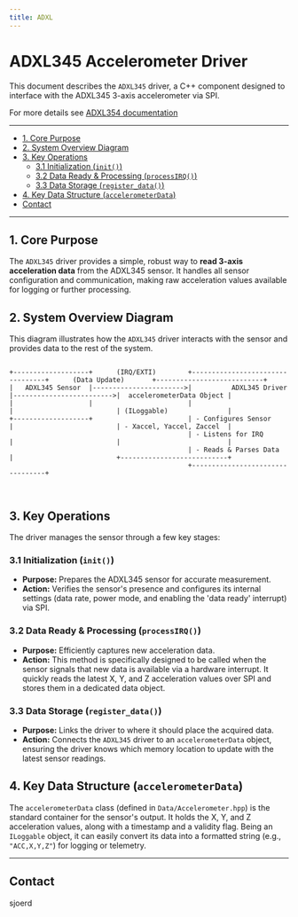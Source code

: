 ```yaml
---
title: ADXL
---
```


# ADXL345 Accelerometer Driver

This document describes the `ADXL345` driver, a C++ component designed to interface with the ADXL345 3-axis accelerometer via SPI.

For more details see  [ADXL354 documentation](https://www.analog.com/media/en/technical-documentation/data-sheets/adxl345.pdf)

---
<!-- TOC -->
* [1. Core Purpose](#1-core-purpose)
* [2. System Overview Diagram](#2-system-overview-diagram)
* [3. Key Operations](#3-key-operations)
  * [3.1 Initialization (`init()`)](#31-initialization-init)
  * [3.2 Data Ready & Processing (`processIRQ()`)](#32-data-ready--processing-processirq)
  * [3.3 Data Storage (`register_data()`)](#33-data-storage-register_data)
* [4. Key Data Structure (`accelerometerData`)](#4-key-data-structure-accelerometerdata)
* [Contact](#contact)
<!-- TOC -->
---

## 1. Core Purpose

The `ADXL345` driver provides a simple, robust way to **read 3-axis acceleration data** from the ADXL345 sensor. It handles all sensor configuration and communication, making raw acceleration values available for logging or further processing.

## 2. System Overview Diagram

This diagram illustrates how the `ADXL345` driver interacts with the sensor and provides data to the rest of the system.

```
      
+-------------------+      (IRQ/EXTI)        +---------------------------------+      (Data Update)       +---------------------------+
|   ADXL345 Sensor  |----------------------->|          ADXL345 Driver         |------------------------->|  accelerometerData Object |
|                   |                        |                                 |                          | (ILoggable)               |
+-------------------+                        | - Configures Sensor             |                          | - Xaccel, Yaccel, Zaccel  |
                                             | - Listens for IRQ               |                          |                           |
                                             | - Reads & Parses Data           |                          +---------------------------+
                                             +---------------------------------+

    
```

## 3. Key Operations

The driver manages the sensor through a few key stages:

### 3.1 Initialization (`init()`)

*   **Purpose:** Prepares the ADXL345 sensor for accurate measurement.
*   **Action:** Verifies the sensor's presence and configures its internal settings (data rate, power mode, and enabling the 'data ready' interrupt) via SPI.

### 3.2 Data Ready & Processing (`processIRQ()`)

*   **Purpose:** Efficiently captures new acceleration data.
*   **Action:** This method is specifically designed to be called when the sensor signals that new data is available via a hardware interrupt. It quickly reads the latest X, Y, and Z acceleration values over SPI and stores them in a dedicated data object.

### 3.3 Data Storage (`register_data()`)

*   **Purpose:** Links the driver to where it should place the acquired data.
*   **Action:** Connects the `ADXL345` driver to an `accelerometerData` object, ensuring the driver knows which memory location to update with the latest sensor readings.

## 4. Key Data Structure (`accelerometerData`)

The `accelerometerData` class (defined in `Data/Accelerometer.hpp`) is the standard container for the sensor's output. It holds the X, Y, and Z acceleration values, along with a timestamp and a validity flag. Being an `ILoggable` object, it can easily convert its data into a formatted string (e.g., `"ACC,X,Y,Z"`) for logging or telemetry.

---
## Contact
sjoerd